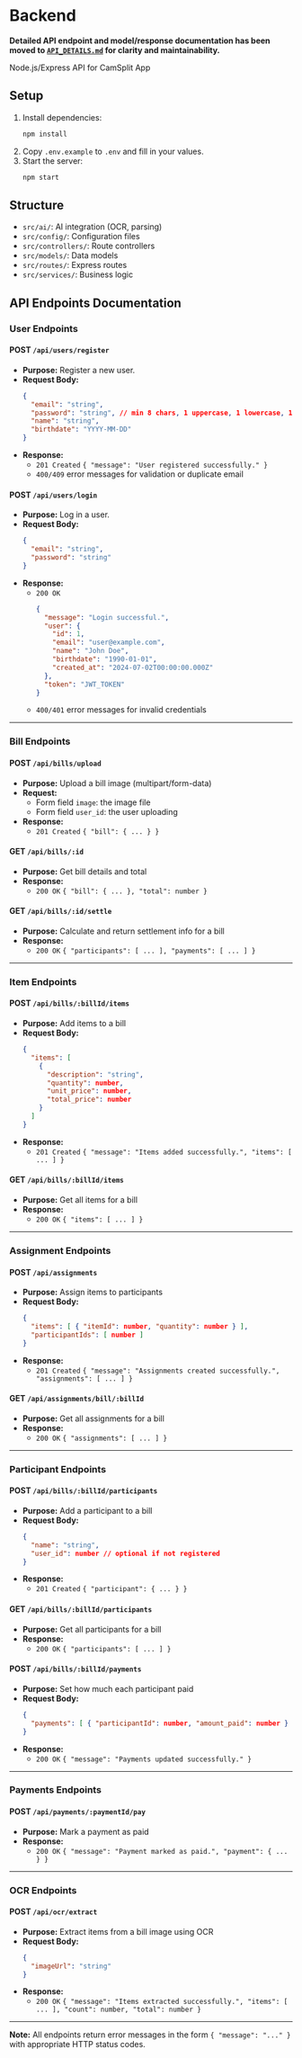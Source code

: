 # Backend

**Detailed API endpoint and model/response documentation has been moved to [`API_DETAILS.md`](./API_DETAILS.md) for clarity and maintainability.**

Node.js/Express API for CamSplit App

## Setup

1. Install dependencies:
   ```bash
   npm install
   ```
2. Copy `.env.example` to `.env` and fill in your values.
3. Start the server:
   ```bash
   npm start
   ```

## Structure
- `src/ai/`: AI integration (OCR, parsing)
- `src/config/`: Configuration files
- `src/controllers/`: Route controllers
- `src/models/`: Data models
- `src/routes/`: Express routes
- `src/services/`: Business logic 

## API Endpoints Documentation

### User Endpoints

#### POST `/api/users/register`
- **Purpose:** Register a new user.
- **Request Body:**
  ```json
  {
    "email": "string",
    "password": "string", // min 8 chars, 1 uppercase, 1 lowercase, 1 number
    "name": "string",
    "birthdate": "YYYY-MM-DD"
  }
  ```
- **Response:**
  - `201 Created` `{ "message": "User registered successfully." }`
  - `400/409` error messages for validation or duplicate email

#### POST `/api/users/login`
- **Purpose:** Log in a user.
- **Request Body:**
  ```json
  {
    "email": "string",
    "password": "string"
  }
  ```
- **Response:**
  - `200 OK` 
    ```json
    {
      "message": "Login successful.",
      "user": {
        "id": 1,
        "email": "user@example.com",
        "name": "John Doe",
        "birthdate": "1990-01-01",
        "created_at": "2024-07-02T00:00:00.000Z"
      },
      "token": "JWT_TOKEN"
    }
    ```
  - `400/401` error messages for invalid credentials

---

### Bill Endpoints

#### POST `/api/bills/upload`
- **Purpose:** Upload a bill image (multipart/form-data)
- **Request:**
  - Form field `image`: the image file
  - Form field `user_id`: the user uploading
- **Response:**
  - `201 Created` `{ "bill": { ... } }`

#### GET `/api/bills/:id`
- **Purpose:** Get bill details and total
- **Response:**
  - `200 OK` `{ "bill": { ... }, "total": number }`

#### GET `/api/bills/:id/settle`
- **Purpose:** Calculate and return settlement info for a bill
- **Response:**
  - `200 OK` `{ "participants": [ ... ], "payments": [ ... ] }`

---

### Item Endpoints

#### POST `/api/bills/:billId/items`
- **Purpose:** Add items to a bill
- **Request Body:**
  ```json
  {
    "items": [
      {
        "description": "string",
        "quantity": number,
        "unit_price": number,
        "total_price": number
      }
    ]
  }
  ```
- **Response:**
  - `201 Created` `{ "message": "Items added successfully.", "items": [ ... ] }`

#### GET `/api/bills/:billId/items`
- **Purpose:** Get all items for a bill
- **Response:**
  - `200 OK` `{ "items": [ ... ] }`

---

### Assignment Endpoints

#### POST `/api/assignments`
- **Purpose:** Assign items to participants
- **Request Body:**
  ```json
  {
    "items": [ { "itemId": number, "quantity": number } ],
    "participantIds": [ number ]
  }
  ```
- **Response:**
  - `201 Created` `{ "message": "Assignments created successfully.", "assignments": [ ... ] }`

#### GET `/api/assignments/bill/:billId`
- **Purpose:** Get all assignments for a bill
- **Response:**
  - `200 OK` `{ "assignments": [ ... ] }`

---

### Participant Endpoints

#### POST `/api/bills/:billId/participants`
- **Purpose:** Add a participant to a bill
- **Request Body:**
  ```json
  {
    "name": "string",
    "user_id": number // optional if not registered
  }
  ```
- **Response:**
  - `201 Created` `{ "participant": { ... } }`

#### GET `/api/bills/:billId/participants`
- **Purpose:** Get all participants for a bill
- **Response:**
  - `200 OK` `{ "participants": [ ... ] }`

#### POST `/api/bills/:billId/payments`
- **Purpose:** Set how much each participant paid
- **Request Body:**
  ```json
  {
    "payments": [ { "participantId": number, "amount_paid": number } ]
  }
  ```
- **Response:**
  - `200 OK` `{ "message": "Payments updated successfully." }`

---

### Payments Endpoints

#### POST `/api/payments/:paymentId/pay`
- **Purpose:** Mark a payment as paid
- **Response:**
  - `200 OK` `{ "message": "Payment marked as paid.", "payment": { ... } }`

---

### OCR Endpoints

#### POST `/api/ocr/extract`
- **Purpose:** Extract items from a bill image using OCR
- **Request Body:**
  ```json
  {
    "imageUrl": "string"
  }
  ```
- **Response:**
  - `200 OK` `{ "message": "Items extracted successfully.", "items": [ ... ], "count": number, "total": number }`

---

**Note:** All endpoints return error messages in the form `{ "message": "..." }` with appropriate HTTP status codes. 
